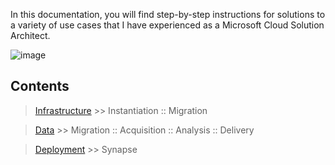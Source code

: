 In this documentation, you will find step-by-step instructions for solutions to a variety of use cases that I have experienced as a Microsoft Cloud Solution Architect.

![image](https://user-images.githubusercontent.com/44923999/185972867-64465cc3-0769-4045-bc5d-672f573854c7.png)

## Contents
> [Infrastructure](Infrastructure.md) >> Instantiation :: Migration

> [Data](Data.md) >> Migration :: Acquisition :: Analysis :: Delivery

> [Deployment](Deployment.md) >> Synapse
